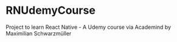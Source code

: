 # RNUdemyCourse
Project to learn React Native - A Udemy course via Academind by Maximilian Schwarzmüller
